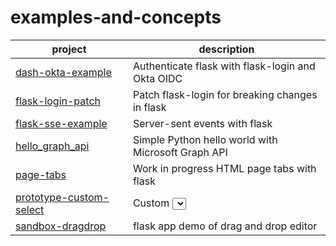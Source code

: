 # examples-and-concepts

| project | description |
| --- | --- |
| [dash-okta-example](dash-okta-example) | Authenticate flask with flask-login and Okta OIDC |
| [flask-login-patch](flask-login-patch) | Patch flask-login for breaking changes in flask |
| [flask-sse-example](flask-sse-example) | Server-sent events with flask |
| [hello_graph_api](hello_graph_api) | Simple Python hello world with Microsoft Graph API |
| [page-tabs](page-tabs) | Work in progress HTML page tabs with flask |
| [prototype-custom-select](prototype-custom-select) | Custom <select> for enhancements and styling |
| [sandbox-dragdrop](sandbox-dragdrop) | flask app demo of drag and drop editor |
